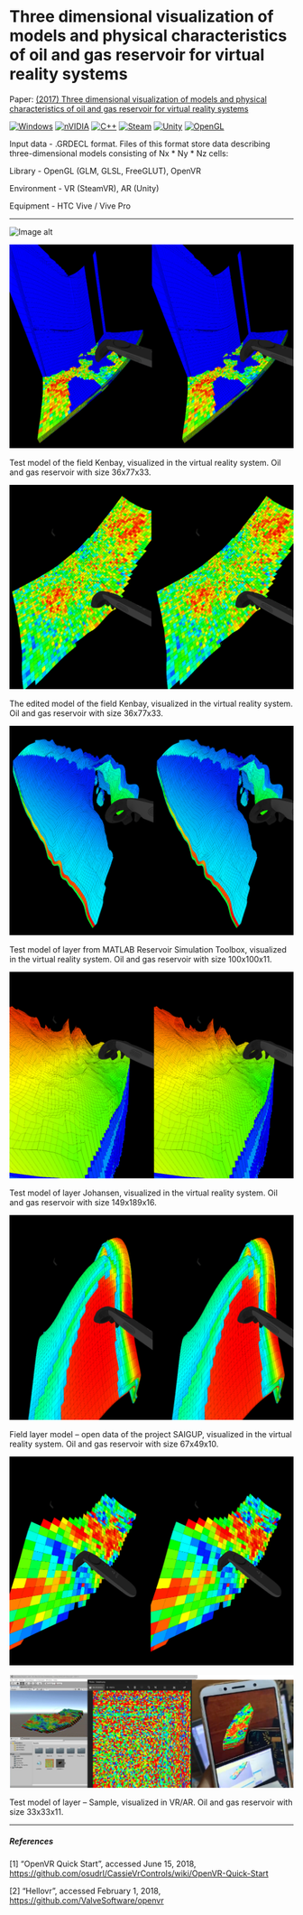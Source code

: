 # **Three dimensional visualization of models and physical characteristics of oil and gas reservoir for virtual reality systems**

Paper: [(2017) Three dimensional visualization of models and physical characteristics of oil and gas reservoir for virtual reality systems](https://github.com/aktumar/2017_OpenGL_VR/blob/master/img/paper.pdf)

[![Windows](https://img.shields.io/badge/Windows-0078D6?style=for-the-badge&logo=windows&logoColor=white)](https://support.microsoft.com/ru-ru/windows) 
[![nVIDIA](https://img.shields.io/badge/nVIDIA-%2376B900.svg?style=for-the-badge&logo=nVIDIA&logoColor=white)](https://www.nvidia.com/ru-ru/)
[![C++](https://img.shields.io/badge/c++-%2300599C.svg?style=for-the-badge&logo=c%2B%2B&logoColor=white)](https://www.nvidia.com/ru-ru/)
[![Steam](https://img.shields.io/badge/steam-%23000000.svg?style=for-the-badge&logo=steam&logoColor=white)](https://www.steamvr.com/en/)
[![Unity](https://img.shields.io/badge/unity-%23000000.svg?style=for-the-badge&logo=unity&logoColor=white)](https://unity.com/ru)
[![OpenGL](https://img.shields.io/badge/OpenGL-%23FFFFFF.svg?style=for-the-badge&logo=opengl)](https://www.opengl.org)

Input data - .GRDECL format. Files of this format store data describing three-dimensional models consisting of Nx * Ny * Nz cells:

Library - OpenGL (GLM, GLSL, FreeGLUT), OpenVR

Environment - VR (SteamVR), AR (Unity)

Equipment - HTC Vive / Vive Pro



------


![Image alt](https://github.com/aktumar/2017_OpenGL_VR/blob/master/img/1.gif)



![Image alt](https://github.com/aktumar/2017_OpenGL_VR/blob/master/img/1.png)



Test model of the field Kenbay, visualized in the virtual reality system. Oil and gas reservoir with size 36x77x33.





![Image alt](https://github.com/aktumar/2017_OpenGL_VR/blob/master/img/2.png)



The edited model of the field Kenbay, visualized in the virtual reality system. Oil and gas reservoir with size 36x77x33.





![Image alt](https://github.com/aktumar/2017_OpenGL_VR/blob/master/img/3.png)



Test model of layer from MATLAB Reservoir Simulation Toolbox, visualized in the virtual reality system. Oil and gas reservoir with size 100x100x11.





![Image alt](https://github.com/aktumar/2017_OpenGL_VR/blob/master/img/4.png)



Test model of layer Johansen, visualized in the virtual reality system. Oil and gas reservoir with size 149x189x16.





![Image alt](https://github.com/aktumar/2017_OpenGL_VR/blob/master/img/5.png)



Field layer model – open data of the project SAIGUP, visualized in the virtual reality system. Oil and gas reservoir with size 67x49x10.





![Image alt](https://github.com/aktumar/2017_OpenGL_VR/blob/master/img/6.png)

![Image alt](https://github.com/aktumar/2017_OpenGL_VR/blob/master/img/15.png)



Test model of layer – Sample, visualized in VR/AR. Oil and gas reservoir with size 33x33x11.





------

##### References

[1] “OpenVR Quick Start”, accessed June 15, 2018, https://github.com/osudrl/CassieVrControls/wiki/OpenVR-Quick-Start

[2] “Hellovr”, accessed February 1, 2018, https://github.com/ValveSoftware/openvr
